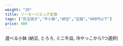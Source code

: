 ```yaml
---
weight: "20"
title: ソーセージエッグ定食
tags: ["目玉焼き","牛小鉢","納豆","豆腐","400円以下"]
price: 400
---
```


選べる小鉢 (納豆, とろろ, ミニ牛皿, 冷やっこから1つ選択)